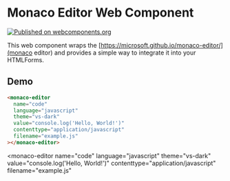 # Monaco Editor Web Component

[![Published on webcomponents.org](https://img.shields.io/badge/webcomponents.org-published-blue.svg)](https://www.webcomponents.org/element/owner/my-element)

This web component wraps the [https://microsoft.github.io/monaco-editor/](monaco editor) and provides a simple way to integrate it into your HTMLForms.

## Demo

<!--
```
<custom-element-demo>
  <template>
    <link rel="import" href="index.html">
  </template>
</custom-element-demo>
```
-->

```html
<monaco-editor
  name="code"
  language="javascript"
  theme="vs-dark"
  value="console.log('Hello, World!')"
  contenttype="application/javascript"
  filename="example.js"
></monaco-editor>
```

<monaco-editor
name="code"
language="javascript"
theme="vs-dark"
value="console.log('Hello, World!')"
contenttype="application/javascript"
filename="example.js"

> </monaco-editor>
